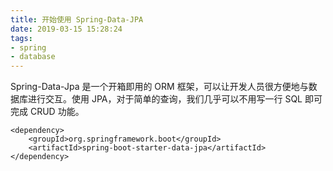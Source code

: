 ```yaml
---
title: 开始使用 Spring-Data-JPA
date: 2019-03-15 15:28:24
tags: 
- spring
- database
---
```




Spring-Data-Jpa 是一个开箱即用的 ORM 框架，可以让开发人员很方便地与数据库进行交互。使用 JPA，对于简单的查询，我们几乎可以不用写一行 SQL 即可完成 CRUD 功能。
```
<dependency>
    <groupId>org.springframework.boot</groupId>
    <artifactId>spring-boot-starter-data-jpa</artifactId>
</dependency>
```


